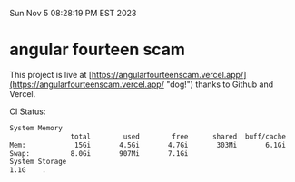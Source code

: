 Sun Nov  5 08:28:19 PM EST 2023

# angular fourteen scam


This project is live at [https://angularfourteenscam.vercel.app/](https://angularfourteenscam.vercel.app/ "dog!") thanks to Github and Vercel.

CI Status: 

```bash
System Memory
               total        used        free      shared  buff/cache   available
Mem:            15Gi       4.5Gi       4.7Gi       303Mi       6.1Gi        10Gi
Swap:          8.0Gi       907Mi       7.1Gi
System Storage
1.1G	.
```
